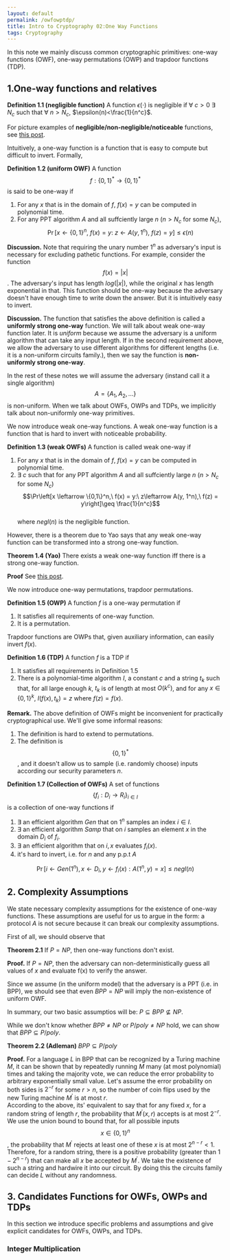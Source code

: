```yaml
---
layout: default
permalink: /owfowptdp/
title: Intro to Cryptography 02:One Way Functions
tags: Cryptography
---
```


In this note we mainly discuss common cryptographic primitives: one-way functions (OWF), one-way permutations (OWP) and trapdoor functions (TDP).

## 1.One-way functions and relatives

**Definition 1.1 (negligible function)** A function $\epsilon(\cdot)$ is negligible if $\forall$ $c>0$ $\exists$ $N_c$ such that $\forall$ $n>N_c$, $\epsilon(n)<\frac{1}{n^c}$.  

For picture examples of **negligible/non-negligible/noticeable** functions, see [this post](https://jiyuzhang1994.github.io/negligible/).

Intuitively, a one-way function is a function that is easy to compute but difficult to invert. Formally,

**Definition 1.2 (uniform OWF)** A function $$f: \{0,1\}^* \rightarrow \{0,1\}^*$$ is said to be one-way if  

1. For any $x$ that is in the domain of $f$, $f(x)=y$ can be computed in polynomial time.  
2. For any PPT algorithm $A$ and all suffciently large $n$ ($n>N_c$ for some $N_c$),  
$$\Pr \left[ x \leftarrow \{0,1\}^n,\ f(x) = y :\ z\leftarrow A(y, 1^n),\ f(z) = y \right]\leq \epsilon(n)$$  

**Discussion.** Note that requiring the unary number $1^n$ as adversary's input is necessary for excluding pathetic functions. For example, consider the function $$f(x) = \lvert x\rvert$$. The adversary's input has length $log(\lvert x \rvert)$, while the original $x$ has length exponential in that. This function should be one-way because the adversary doesn't have enough time to write down the answer. But it is intuitively easy to invert. 

**Discussion.** The function that satisfies the above definition is called a **uniformly strong one-way** function. We will talk about weak one-way function later. It is *uniform* because we assume the adversary is a uniform algorithm that can take any input length. If in the second requirement above, we allow the adversary to use different algorithms for different lengths (i.e. it is a non-uniform circuits family.), then we say the function is **non-uniformly strong one-way**.   

In the rest of these notes we will assume the adversary (instand call it a single algorithm) $$A = \{A_1, A_2, \ldots\} $$ is non-uniform. When we talk about OWFs, OWPs and TDPs, we implicitly talk about non-uniformly one-way primitives.  

We now introduce weak one-way functions. A weak one-way function is a function that is hard to invert with noticeable probability.

**Definition 1.3 (weak OWFs)** A function is called weak one-way if  

1. For any $x$ that is in the domain of $f$, $f(x)=y$ can be computed in polynomial time.  
2. $\exists\ c$ such that for any PPT algorithm $A$ and all suffciently large $n$ ($n>N_c$ for some $N_c$) 
$$\Pr\left[x \leftarrow \{0,1\}^n,\ f(x) = y:\ z\leftarrow A(y, 1^n),\ f(z) = y\right]\geq \frac{1}{n^c}$$  
where $negl(n)$ is the negligible function.

However, there is a theorem due to Yao says that any weak one-way function can be transformed into a strong one-way function.  

**Theorem 1.4 (Yao)** There exists a weak one-way function iff there is a strong one-way function.  

**Proof** See [this post](https://jiyuzhang1994.github.io/wowftosowf/).

We now introduce one-way permutations,  trapdoor permutations.  

**Definition 1.5 (OWP)** A function $f$ is a one-way permutation if 
1. It satisfies all requirements of one-way function.
2. It is a permutation.

Trapdoor functions are OWPs that, given auxiliary information, can easily invert $f(x)$.  

**Definition 1.6 (TDP)** A function $f$ is a TDP if  
1. It satisfies all requirements in Definition 1.5  
2. There is a polynomial-time algorithm $I$, a constant $c$ and a string $t_k$ such that, for all large enough $k$, $t_k$ is of length at most $O(k^c)$, and for any $x\in \{0,1\}^k$, $I(f(x), t_k) = z$ where $f(z) = f(x)$.

**Remark.** The above definition of OWFs might be inconvenient for practically cryptographical use. We'll give some informal reasons:
 
1. The definition is hard to extend to permutations.  
2. The definition is $$\{0,1\}^*$$, and it doesn't allow us to sample (i.e. randomly choose) inputs according our security parameters $n$.  

**Definition 1.7 (Collection of OWFs)**  A set of functions $$\{f_i:D_i \to R_i\}_{i\in I}$$ is a collection of one-way functions if  

1. $\exists$ an efficient algorithm $Gen$ that on $1^n$ samples an index $i\in I$.  
2. $\exists$ an efficient algorithm $Samp$ that on $i$ samples an element $x$ in the domain $D_i$ of $f_i$.  
3. $\exists$ an efficient algorithm that on $i, x$ evaluates $f_i(x)$.  
4. it's hard to invert, i.e. for $n$ and any p.p.t $A$ 

$$\Pr[i\leftarrow Gen(1^n), x\leftarrow D_i, y\leftarrow f_i(x):A(1^n, y) = x]\leq negl(n)$$

## 2. Complexity Assumptions

We state necessary complexity assumptions for the existence of one-way functions. These assumptions are useful for us to argue in the form: a protocol $A$ is not secure because it can break our complexity assumptions.  

First of all, we should observe that  
 
**Theorem 2.1** If $P=NP$, then one-way functions don't exist.  

**Proof.** If $P=NP$, then the adversary can non-deterministically guess all values of $x$ and evaluate f(x) to verify the answer.  

Since we assume (in the uniform model) that the adversary is a PPT (i.e. in BPP), we should see that even $BPP = NP$ will imply the non-existence of uniform OWF. 

In summary, our two basic assumptios will be: $P\subseteq BPP \not\subseteq NP$.

While we don't know whether $BPP \neq NP$ or $P/poly \neq NP$ hold, we can show that $BPP \subseteq P/poly$.  

**Theorem 2.2 (Adleman)** $BPP\subseteq P/poly$  

**Proof.** For a language $L$ in BPP that can be recognized by a Turing machine $M$, it can be shown that by repeatedly running $M$ many (at most polynomial) times and taking the majority vote, we can reduce the error probability to arbitrary exponentially small value. Let's assume the error probability on both sides is $2^{-r}$ for some $r>n$, so the number of coin flips used by the new Turing machine $M^\prime$ is at most $r$.  
    According to the above, its' equivalent to say that for any fixed $x$, for a random string of length $r$, the probability that $M^\prime(x, r)$ accepts is at most $2^{-r}$. We use the union bound to bound that, for all possible inputs $$x\in \{0,1\}^n$$, the probability that $M^\prime$ rejects at least one of these $x$ is at most $2^{n-r} < 1$. Therefore, for a random string, there is a positive probability (greater than $1-2^{n-r}$) that can make all $x$ be accepted by $M^\prime$. We take the existence of such a string and hardwire it into our circuit. By doing this the circuits family can decide $L$ without any randomness.  
    
## 3. Candidates Functions for OWFs, OWPs and TDPs  

In this section we introduce specific problems and assumptions and give explicit candidates for OWFs, OWPs, and TDPs.

### Integer Multiplication



